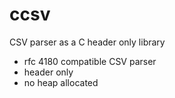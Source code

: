 # ccsv
CSV parser as a C header only library

- rfc 4180 compatible CSV parser
- header only
- no heap allocated

